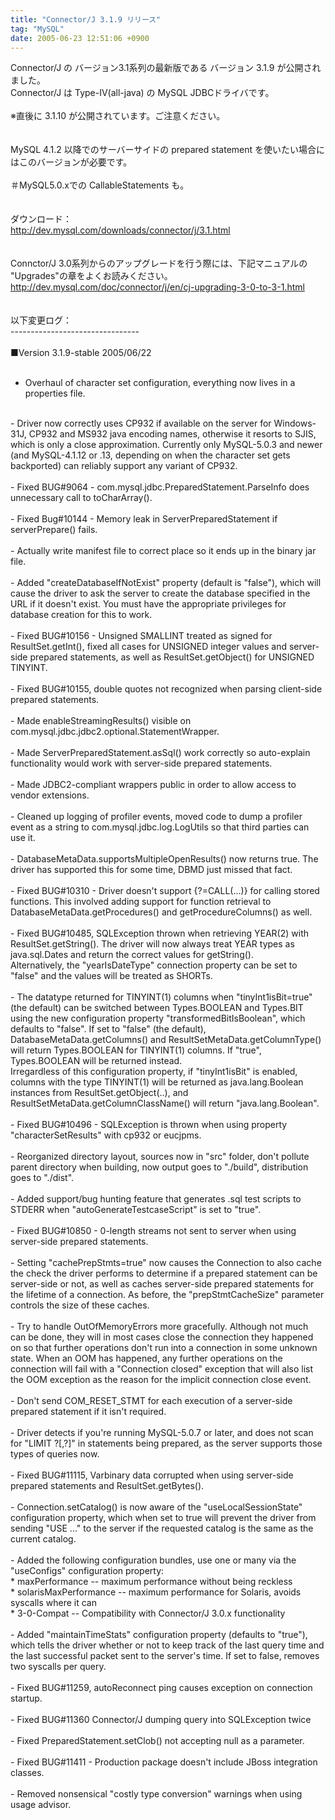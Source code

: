 ```yaml
---
title: "Connector/J 3.1.9 リリース"
tag: "MySQL"
date: 2005-06-23 12:51:06 +0900
---
```


Connector/J の バージョン3.1系列の最新版である バージョン 3.1.9 が公開されました。<br>
Connector/J は Type-IV(all-java) の MySQL JDBCドライバです。<br>
<br>
※直後に 3.1.10 が公開されています。ご注意ください。<br>
<br>
<br>
MySQL 4.1.2 以降でのサーバーサイドの prepared statement を使いたい場合にはこのバージョンが必要です。<br>
<br>
＃MySQL5.0.xでの CallableStatements も。<br>
<br>
<br>
ダウンロード：<br>
http://dev.mysql.com/downloads/connector/j/3.1.html<br>
<br>
<br>
Connctor/J 3.0系列からのアップグレードを行う際には、下記マニュアルの "Upgrades"の章をよくお読みください。<br>
http://dev.mysql.com/doc/connector/j/en/cj-upgrading-3-0-to-3-1.html<br>
<br>
<br>
以下変更ログ：<br>
--------------------------------<br>
<br>
■Version 3.1.9-stable 2005/06/22<br>
<br>
- Overhaul of character set configuration, everything now lives in a properties file.<br>
<br>
- Driver now correctly uses CP932 if available on the server  for Windows-31J, CP932 and MS932 java encoding names, otherwise it resorts to SJIS, which is only a close approximation. Currently only MySQL-5.0.3 and newer (and MySQL-4.1.12 or .13, depending on when the character set gets backported) can reliably support any variant of CP932.<br>
<br>
- Fixed BUG#9064 - com.mysql.jdbc.PreparedStatement.ParseInfo does unnecessary call to toCharArray().<br>
<br>
- Fixed Bug#10144 - Memory leak in ServerPreparedStatement if serverPrepare() fails.<br>
<br>
- Actually write manifest file to correct place so it ends up in the binary jar file.<br>
<br>
- Added "createDatabaseIfNotExist" property (default is "false"), which will cause the driver to ask the server to create the database specified in the URL if it doesn't exist. You must have the appropriate privileges for database creation for this to work.<br>
<br>
- Fixed BUG#10156 - Unsigned SMALLINT treated as signed for ResultSet.getInt(), fixed all cases for UNSIGNED integer values and server-side prepared statements, as well as ResultSet.getObject() for UNSIGNED TINYINT.<br>
<br>
- Fixed BUG#10155, double quotes not recognized when parsing client-side prepared statements.<br>
<br>
- Made enableStreamingResults() visible on com.mysql.jdbc.jdbc2.optional.StatementWrapper.<br>
<br>
- Made ServerPreparedStatement.asSql() work correctly so auto-explain functionality would work with server-side prepared statements.<br>
<br>
- Made JDBC2-compliant wrappers public in order to allow access to vendor extensions.<br>
<br>
- Cleaned up logging of profiler events, moved code to dump a profiler event as a string to com.mysql.jdbc.log.LogUtils so that third parties can use it.<br>
<br>
- DatabaseMetaData.supportsMultipleOpenResults() now returns true. The driver has supported this for some time, DBMD just missed that fact.<br>
<br>
- Fixed BUG#10310 - Driver doesn't support {?=CALL(...)} for calling stored functions. This involved adding support for function retrieval to DatabaseMetaData.getProcedures() and getProcedureColumns() as well.<br>
<br>
- Fixed BUG#10485, SQLException thrown when retrieving YEAR(2) with ResultSet.getString(). The driver will now always treat YEAR types as java.sql.Dates and return the correct values for getString(). <br>
 Alternatively, the "yearIsDateType" connection property can be set to "false" and the values will be treated as SHORTs.<br>
<br>
- The datatype returned for TINYINT(1) columns when "tinyInt1isBit=true" (the default) can be switched between Types.BOOLEAN and Types.BIT using the new configuration property "transformedBitIsBoolean", which defaults to "false". If set to "false" (the default), DatabaseMetaData.getColumns() and ResultSetMetaData.getColumnType() will return Types.BOOLEAN for TINYINT(1) columns. If "true", Types.BOOLEAN will be returned instead.<br>
Irregardless of this configuration property, if "tinyInt1isBit" is enabled, columns with the type TINYINT(1) will be returned as java.lang.Boolean instances from  ResultSet.getObject(..), and ResultSetMetaData.getColumnClassName() will return "java.lang.Boolean".<br>
<br>
- Fixed BUG#10496 - SQLException is thrown when using property "characterSetResults" with cp932 or eucjpms.<br>
<br>
- Reorganized directory layout, sources now in "src" folder, don't pollute parent directory when building, now output goes to "./build", distribution goes to "./dist".<br>
<br>
- Added support/bug hunting feature that generates .sql test scripts to STDERR when "autoGenerateTestcaseScript" is set to "true".<br>
<br>
- Fixed BUG#10850 - 0-length streams not sent to server when using server-side prepared statements.<br>
<br>
- Setting "cachePrepStmts=true" now causes the Connection to also cache the check the driver performs to determine if a prepared  statement can be server-side or not, as well as caches server-side prepared statements for the lifetime of a connection. As before, the "prepStmtCacheSize" parameter controls the size of these caches.<br>
<br>
- Try to handle OutOfMemoryErrors more gracefully. Although not much can be done, they will in most cases close the connection they happened on so that further operations don't run into a connection in some unknown state. When an OOM has happened,  any further operations on the connection will fail with a  "Connection closed" exception that will also list the OOM exception as the reason for the implicit connection close event. <br>
<br>
- Don't send COM_RESET_STMT for each execution of a server-side prepared statement if it isn't required.<br>
<br>
- Driver detects if you're running MySQL-5.0.7 or later, and does not scan for "LIMIT ?[,?]" in statements being prepared, as the server supports those types of queries now.<br>
<br>
- Fixed BUG#11115, Varbinary data corrupted when using server-side prepared statements and ResultSet.getBytes().<br>
<br>
- Connection.setCatalog() is now aware of the "useLocalSessionState" configuration property, which when set to true will prevent the driver from sending "USE ..." to the server if the requested catalog is the same as the current catalog.<br>
<br>
- Added the following configuration bundles, use one or many via the "useConfigs" configuration property:<br>
    * maxPerformance -- maximum performance without being reckless<br>
    * solarisMaxPerformance -- maximum performance for Solaris, avoids syscalls where it can<br>
    * 3-0-Compat -- Compatibility with Connector/J 3.0.x functionality<br>
<br>
- Added "maintainTimeStats" configuration property (defaults to "true"), which tells the driver whether or not to keep track of the last query time and the last successful packet sent to the server's time. If set to false, removes two syscalls per query.<br>
<br>
- Fixed BUG#11259, autoReconnect ping causes exception on connection startup.<br>
<br>
- Fixed BUG#11360 Connector/J dumping query into SQLException twice <br>
<br>
- Fixed PreparedStatement.setClob() not accepting null as a parameter.<br>
<br>
- Fixed BUG#11411 - Production package doesn't include JBoss integration classes.<br>
<br>
- Removed nonsensical "costly type conversion" warnings when using usage advisor.<br>
<br>
<br>
